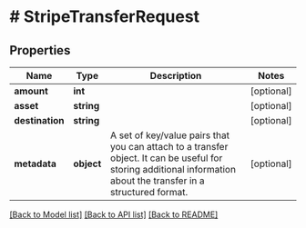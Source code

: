# # StripeTransferRequest

## Properties

Name | Type | Description | Notes
------------ | ------------- | ------------- | -------------
**amount** | **int** |  | [optional]
**asset** | **string** |  | [optional]
**destination** | **string** |  | [optional]
**metadata** | **object** | A set of key/value pairs that you can attach to a transfer object. It can be useful for storing additional information about the transfer in a structured format. | [optional]

[[Back to Model list]](../../README.md#models) [[Back to API list]](../../README.md#endpoints) [[Back to README]](../../README.md)
